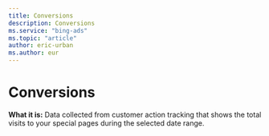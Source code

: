 ```yaml
---
title: Conversions
description: Conversions
ms.service: "bing-ads"
ms.topic: "article"
author: eric-urban
ms.author: eur
---
```


# Conversions

**What it is:** Data collected from customer action tracking that shows the total visits to your special pages during the selected date range.


